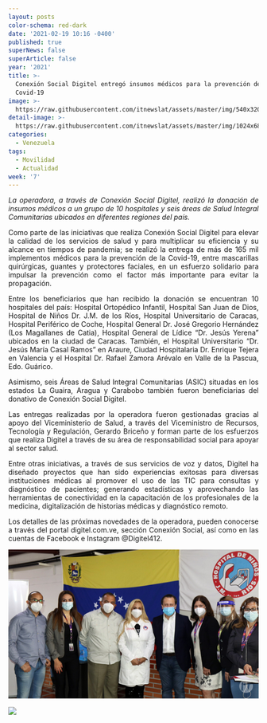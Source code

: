 ```yaml
---
layout: posts
color-schema: red-dark
date: '2021-02-19 10:16 -0400'
published: true
superNews: false
superArticle: false
year: '2021'
title: >-
  Conexión Social Digitel entregó insumos médicos para la prevención del
  Covid-19
image: >-
  https://raw.githubusercontent.com/itnewslat/assets/master/img/540x320/Digitel-Covid-p.jpg
detail-image: >-
  https://raw.githubusercontent.com/itnewslat/assets/master/img/1024x680/Digitel-Covid-g.jpg
categories:
  - Venezuela
tags:
  - Movilidad
  - Actualidad
week: '7'
---
```


<p style="text-align: justify;"><em>La operadora, a través de Conexión Social Digitel, realizó la donación de insumos médicos a un grupo de 10 hospitales y seis áreas de Salud Integral Comunitarias ubicados en diferentes regiones del país. </em></p>
<p style="text-align: justify;">Como parte de las iniciativas que realiza Conexión Social Digitel para elevar la calidad de los servicios de salud y para multiplicar su eficiencia y su alcance en tiempos de pandemia; se realizó la entrega de más de 165 mil implementos médicos para la prevención de la Covid-19, entre mascarillas quirúrgicas, guantes y protectores faciales, en un esfuerzo solidario para impulsar la prevención como el factor más importante para evitar la propagación.</p>
<p style="text-align: justify;">Entre los beneficiarios que han recibido la donación se encuentran 10 hospitales del país: Hospital Ortopédico Infantil, Hospital San Juan de Dios, Hospital de Niños Dr. J.M. de los Ríos, Hospital Universitario de Caracas, Hospital Periférico de Coche, Hospital General Dr. José Gregorio Hernández (Los Magallanes de Catia), Hospital General de Lídice “Dr. Jesús Yerena” ubicados en la ciudad de Caracas. También, el Hospital Universitario “Dr. Jesús María Casal Ramos” en Araure, Ciudad Hospitalaria Dr. Enrique Tejera en Valencia y el Hospital Dr. Rafael Zamora Arévalo en Valle de la Pascua, Edo. Guárico.</p>
<p style="text-align: justify;">Asimismo, seis Áreas de Salud Integral Comunitarias (ASIC) situadas en los estados La Guaira, Aragua y Carabobo también fueron beneficiarias del donativo de Conexión Social Digitel.</p>
<p style="text-align: justify;">Las entregas realizadas por la operadora fueron gestionadas gracias al apoyo del Viceministerio de Salud, a través del Viceministro de Recursos, Tecnología y Regulación, Gerardo Briceño y forman parte de los esfuerzos que realiza Digitel a través de su área de responsabilidad social para apoyar al sector salud.</p>
<p style="text-align: justify;">Entre otras iniciativas, a través de sus servicios de voz y datos, Digitel ha diseñado proyectos que han sido experiencias exitosas para diversas instituciones médicas al promover el uso de las TIC para consultas y diagnóstico de pacientes; generando estadísticas y aprovechando las herramientas de conectividad en la capacitación de los profesionales de la medicina, digitalización de historias médicas y diagnóstico remoto.</p>
<p style="text-align: justify;">Los detalles de las próximas novedades de la operadora, pueden conocerse a través del portal digitel.com.ve, sección Conexión Social, así como en las cuentas de Facebook e Instagram @Digitel412.</p>

![](https://raw.githubusercontent.com/itnewslat/assets/master/img/540x320/Digitel-Covid-p.jpg)

<img src="https://tracker.metricool.com/c3po.jpg?hash=56f88a41e39ab42c063cc51676587a04"/>
